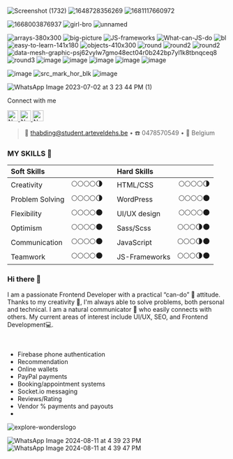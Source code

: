 
![Screenshot (1732)](https://user-images.githubusercontent.com/118621709/235341772-6d5d1422-2f37-46c6-a829-fc6f2adfd269.png)
![1648728356269](https://user-images.githubusercontent.com/118621709/235342163-c5aea352-0229-449b-a4a8-15c92c99c2c3.jpg)
![1681117660972](https://user-images.githubusercontent.com/118621709/235342224-512f77f5-6419-4f14-aa48-2bf894492dbe.jpg)

![1668003876937](https://user-images.githubusercontent.com/118621709/235342261-40cbe60a-6348-49da-ad72-9f46daf86e45.jpg)
![girl-bro](https://user-images.githubusercontent.com/118621709/236183901-140971d9-26cf-4419-be83-9636d3a56c0b.svg)
![unnamed](https://user-images.githubusercontent.com/118621709/236454083-8755b39f-94d7-4d2b-a747-ccea61cc3c96.jpg)

![arrays-380x300](https://user-images.githubusercontent.com/118621709/235504905-fcfb3f57-d9e6-411a-b23c-4d25ef861ddb.png)
![big-picture](https://user-images.githubusercontent.com/118621709/235505130-57de360f-b0c2-42a9-ad4b-2189bced7292.png)
![JS-frameworks](https://user-images.githubusercontent.com/118621709/235505172-fea983d0-7722-4db2-93f1-6fa165647e87.png)
![What-can-JS-do](https://user-images.githubusercontent.com/118621709/235505207-6fa51f13-7876-4f0f-9f83-78845522890b.png)
![bl](https://user-images.githubusercontent.com/118621709/235505284-aa130273-23d8-47f4-b1d1-6b312aa25453.png)
![easy-to-learn-141x180](https://user-images.githubusercontent.com/118621709/235505359-08d69f80-39f9-42c8-9909-2e07d01db56a.png)
![objects-410x300](https://user-images.githubusercontent.com/118621709/235505425-9a8b2111-75ba-418a-aa74-e9fa4787990a.png)
![round](https://user-images.githubusercontent.com/118621709/235655432-e805d0eb-c792-4808-9c53-e7d151f88ff5.png)
![round2](https://user-images.githubusercontent.com/118621709/235655466-96f81d60-7b1f-407d-89fe-cb6d2ce26932.png)
![round2](https://user-images.githubusercontent.com/118621709/235655521-686e2d89-7f23-4cab-ba7d-94fe815745cd.png)
![data-mesh-graphic-psj62vylw7gmo48ect04r0b242bp7yl1k8tbnqceq8](https://user-images.githubusercontent.com/118621709/235655593-2d446c02-fa76-4384-b9fc-2a7bd8436085.png)
![round3](https://user-images.githubusercontent.com/118621709/235672582-ea0cfdf0-c995-47ec-964d-f2a07800d8c4.png)
![image](https://user-images.githubusercontent.com/118621709/235842577-b565a0fb-b830-4719-94ba-bdd4173281f4.png)
![image](https://user-images.githubusercontent.com/118621709/236121510-5121a01d-2e33-4548-958c-3671152b874e.png)
![image](https://user-images.githubusercontent.com/118621709/236121650-f202bc7c-8923-4216-b108-a8baf311db88.png)
![image](https://user-images.githubusercontent.com/118621709/236121706-27413626-7b9e-4d7c-8cd0-00158071f8a0.png)
![image](https://user-images.githubusercontent.com/118621709/236141282-e88b2831-8a7d-4923-9781-b731eef0b989.png)

![image](https://user-images.githubusercontent.com/118621709/236146820-decaf847-360b-4ed2-8d36-29949e86ce7b.png)
![src_mark_hor_blk](https://user-images.githubusercontent.com/118621709/236147817-c3a53ce9-3610-4626-ae02-100d2fa85d20.svg)
![image](https://github.com/Singh-csm/Resource-s/assets/118621709/a4b9cf8d-2ce3-439e-bc15-2ba94190f414)



![WhatsApp Image 2023-07-02 at 3 23 44 PM (1)](https://github.com/Singh-csm/Resource-s/assets/118621709/2f531684-2f13-4f5c-9611-8d263369ddc6)


Connect with me


<a href="mailto:jainsparsh0801@gmail.com" ><img height="25" alt="Nodejs" src="https://img.shields.io/static/v1.svg?message=jainsparsh0801@gmail.com&label=send&style=flat-square&logo=gmail&color=red&logoColor=red&colorA=grey&link=mailto:jainsparsh0801@gmail.com" /> </a> <a href="https://www.github.com/SparshJain2000/" ><img height="25" alt="Nodejs" src="https://img.shields.io/static/v1.svg?label=follow&message=@SparshJain2000&color=grey&logo=github&style=for-the-badge&logoColor=white&colorA=black" /> </a> <a href="https://www.linkedin.com/in/sparsh-jain-87379a168/" ><img height="25" alt="Nodejs" src="https://img.shields.io/static/v1.svg?label=connect&message=@SparshJain&color=success&logo=linkedin&style=for-the-badge&logoColor=white&colorA=blue" /> </a>

> 📧 <thabding@student.arteveldehs.be> • ☎️ 0478570549  • 🏡 Belgium 

### MY SKILLS 🔔

|**Soft Skills**    |              |     |**Hard Skills**   |             | 
|:------------------|:------------:|:---:|:-----------------|------------:|
|Creativity         |🌕🌕🌕🌕🌗  |     |HTML/CSS         |🌕🌕🌕🌕🌗 | 
|Problem Solving    |🌕🌕🌕🌕🌗  |     |WordPress        |🌕🌕🌕🌕🌑 |    
|Flexibility        |🌕🌕🌕🌕🌑  |     |UI/UX design     |🌕🌕🌕🌕🌑 |     
|Optimism           |🌕🌕🌕🌕🌑  |     |Sass/Scss        |🌕🌕🌕🌗🌑 |     
|Communication      |🌕🌕🌕🌕🌑  |     |JavaScript       |🌕🌕🌕🌗🌑 |   
|Teamwork           |🌕🌕🌕🌕🌑  |     |JS-Frameworks    |🌕🌕🌕🌗🌑 | 
                                                                           
### Hi there 👋

I am a passionate Frontend Developer with a practical “can-do” 💪 attitude. Thanks to my creativity 🎨, I'm always able to solve problems, both personal and technical.
I am a natural communicator 📢 who easily connects with others.
My current areas of interest include UI/UX, SEO, and Frontend Development💻.

<br/>                                                                         
                                                                           


- Firebase phone authentication
- Recommendation
- Online wallets
- PayPal payments
- Booking/appointment systems
- Socket.io messaging
- Reviews/Rating
- Vendor % payments and payouts
- 

![explore-wonderslogo](https://github.com/Singh-csm/Resource-s/assets/118621709/6cd8b853-60fa-4dad-9a04-6124f0efe6a0)

![WhatsApp Image 2024-08-11 at 4 39 23 PM](https://github.com/user-attachments/assets/3ebdb058-3058-4dcb-8d28-ae72ed96c303)
![WhatsApp Image 2024-08-11 at 4 39 47 PM](https://github.com/user-attachments/assets/2f4bffc3-1723-452c-bf64-5594b73199c8)

